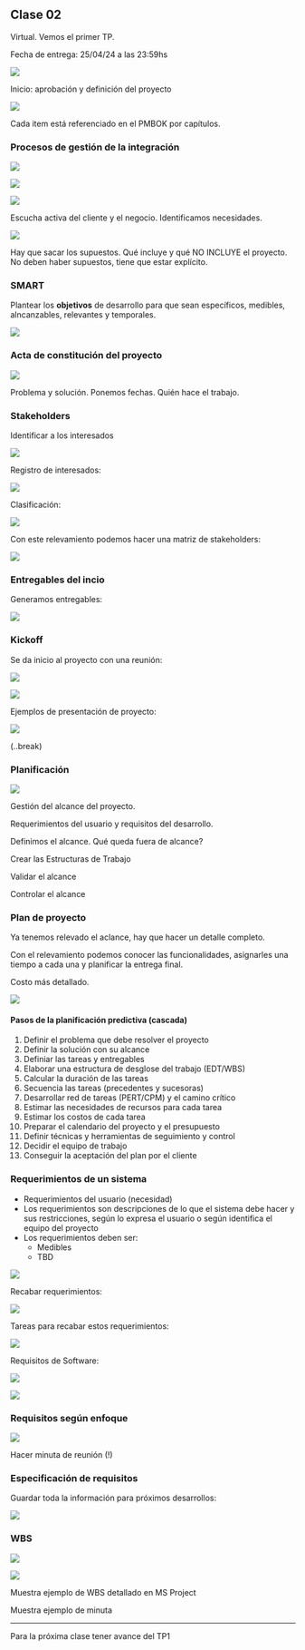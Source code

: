 ## Clase 02

Virtual. Vemos el primer TP.

Fecha de entrega: 25/04/24 a las 23:59hs

![](./313-assets/ppt-1-gestion.png)

Inicio: aprobación y definición del proyecto

![](./313-assets/ppt-2-gestion.png)

Cada item está referenciado en el PMBOK por capítulos.

### Procesos de gestión de la integración

![](./313-assets/ppt-3-gestion.png)

![](./313-assets/ppt-4-gestion.png)

![](./313-assets/ppt-5-gestion.png)

Escucha activa del cliente y el negocio. Identificamos necesidades.

![](./313-assets/ppt-6-gestion.png)

Hay que sacar los supuestos. Qué incluye y qué NO INCLUYE el proyecto. No deben haber supuestos, tiene que estar explícito.

### SMART

Plantear los **objetivos** de desarrollo para que sean específicos, medibles, alncanzables, relevantes y temporales.

![](./313-assets/ppt-7-gestion.png)

### Acta de constitución del proyecto 

![](./313-assets/ppt-8-gestion.png)

Problema y solución. Ponemos fechas. Quién hace el trabajo.

### Stakeholders

Identificar a los interesados

![](./313-assets/ppt-9-gestion.png)

Registro de interesados:

![](./313-assets/ppt-10-gestion.png)

Clasificación:

![](./313-assets/ppt-11-gestion.png)

Con este relevamiento podemos hacer una matriz de stakeholders:

![](./313-assets/ppt-12-gestion.png)

### Entregables del incio

Generamos entregables:

![](./313-assets/ppt-13-gestion.png)

### Kickoff

Se da inicio al proyecto con una reunión:

![](./313-assets/ppt-14-gestion.png)

![](./313-assets/ppt-15-gestion.png)

Ejemplos de presentación de proyecto:

![](./313-assets/ppt-16-gestion.png)

(..break)

### Planificación

![](./313-assets/ppt-17-gestion.png)

Gestión del alcance del proyecto.

Requerimientos del usuario y requisitos del desarrollo.

Definimos el alcance. Qué queda fuera de alcance?

Crear las Estructuras de Trabajo

Validar el alcance

Controlar el alcance

### Plan de proyecto

Ya tenemos relevado el aclance, hay que hacer un detalle completo.

Con el relevamiento podemos conocer las funcionalidades, asignarles una tiempo a cada una y planificar la entrega final.

Costo más detallado.

![](./313-assets/ppt-18-gestion.png)

#### Pasos de la planificación predictiva (cascada)

1. Definir el problema que debe resolver el proyecto
2. Definir la solución con su alcance
3. Definiar las tareas y entregables
4. Elaborar una estructura de desglose del trabajo (EDT/WBS)
5. Calcular la duración de las tareas
6. Secuencia las tareas (precedentes y sucesoras)
7. Desarrollar red de tareas (PERT/CPM) y el camino crítico
8. Estimar las necesidades de recursos para cada tarea
9. Estimar los costos de cada tarea
10. Preparar el calendario del proyecto y el presupuesto
11. Definir técnicas y herramientas de seguimiento y control
12. Decidir el equipo de trabajo
13. Conseguir la aceptación del plan por el cliente

### Requerimientos de un sistema

- Requerimientos del usuario (necesidad)
- Los requerimientos son descripciones de lo que el sistema debe hacer y sus restricciones, según lo expresa el usuario o según identifica el equipo del proyecto
- Los requerimientos deben ser:
    - Medibles
    - TBD

![](./313-assets/ppt-19-gestion.png)

Recabar requerimientos:

![](./313-assets/ppt-20-gestion.png)

Tareas para recabar estos requerimientos:

![](./313-assets/ppt-21-gestion.png)

Requisitos de Software:

![](./313-assets/ppt-22-gestion.png)

![](./313-assets/ppt-23-gestion.png)

### Requisitos según enfoque

![](./313-assets/ppt-24-gestion.png)

Hacer minuta de reunión (!)

### Especificación de requisitos

Guardar toda la información para próximos desarrollos:

![](./313-assets/ppt-25-gestion.png)

### WBS

![](./313-assets/ppt-26-gestion.png)

![](./313-assets/ppt-27-gestion.png)

Muestra ejemplo de WBS detallado en MS Project

Muestra ejemplo de minuta

---

Para la próxima clase tener avance del TP1
